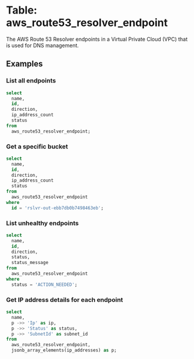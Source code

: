 # Table: aws_route53_resolver_endpoint

The AWS Route 53 Resolver endpoints in a Virtual Private Cloud (VPC) that is used for DNS management.

## Examples

### List all endpoints

```sql
select
  name,
  id,
  direction,
  ip_address_count
  status
from
  aws_route53_resolver_endpoint;
```

### Get a specific bucket

```sql
select
  name,
  id,
  direction,
  ip_address_count
  status
from
  aws_route53_resolver_endpoint
where
  id = 'rslvr-out-ebb7db0b7498463eb';
```

### List unhealthy endpoints

```sql
select
  name,
  id,
  direction,
  status,
  status_message
from
  aws_route53_resolver_endpoint
where
  status = 'ACTION_NEEDED';
```

### Get IP address details for each endpoint

```sql
select
  name,
  p ->> 'Ip' as ip,
  p ->> 'Status' as status,
  p ->> 'SubnetId' as subnet_id
from
  aws_route53_resolver_endpoint,
  jsonb_array_elements(ip_addresses) as p;
```
